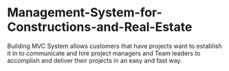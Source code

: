 # Management-System-for-Constructions-and-Real-Estate
Building MVC System allows customers that have projects want to establish it in to
communicate
and hire project managers and Team leaders to accomplish and deliver their projects in an easy and
fast way.
